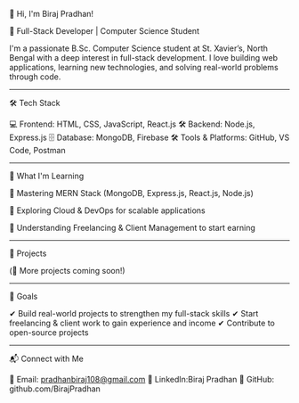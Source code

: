 👋 Hi, I'm Biraj Pradhan!

🚀 Full-Stack Developer | Computer Science Student

I'm a passionate B.Sc. Computer Science student at St. Xavier’s, North Bengal with a deep interest in full-stack development. I love building web applications, learning new technologies, and solving real-world problems through code.


---

🛠️ Tech Stack

💻 Frontend: HTML, CSS, JavaScript, React.js
🛠️ Backend: Node.js, Express.js
🗄️ Database: MongoDB, Firebase
🛠️ Tools & Platforms: GitHub, VS Code, Postman


---

🌱 What I'm Learning

🔹 Mastering MERN Stack (MongoDB, Express.js, React.js, Node.js)

🔹 Exploring Cloud & DevOps for scalable applications

🔹 Understanding Freelancing & Client Management to start earning



---

📌 Projects


(📌 More projects coming soon!)


---

🎯 Goals

✔ Build real-world projects to strengthen my full-stack skills
✔ Start freelancing & client work to gain experience and income
✔ Contribute to open-source projects


---

📬 Connect with Me

📧 Email: pradhanbiraj108@gmail.com
💼 LinkedIn:Biraj Pradhan 
📂 GitHub: github.com/BirajPradhan

<!---
Biraj108/Biraj108 is a ✨ special ✨ repository because its `README.md` (this file) appears on your GitHub profile.
You can click the Preview link to take a look at your changes.
--->
